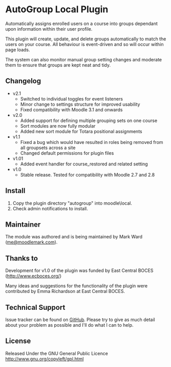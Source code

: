 # AutoGroup Local Plugin

Automatically assigns enrolled users on a course into groups
dependant upon information within their user profile.

This plugin will create, update, and delete groups automatically
to match the users on your course. All behaviour is event-driven
and so will occur within page loads.

The system can also monitor manual group setting changes and
moderate them to ensure that groups are kept neat and tidy.

## Changelog

* v2.1
  * Switched to individual toggles for event listeners
  * Minor change to settings structure for improved usability
  * Fixed compatibility with Moodle 3.1 and onwards
* v2.0
  * Added support for defining multiple grouping sets on one course
  * Sort modules are now fully modular
  * Added new sort module for Totara positional assignments
* v1.1
  * Fixed a bug which would have resulted in roles being removed from all groupsets across a site
  * Changed default permissions for plugin files 
* v1.01
  * Added event handler for course_restored and related setting
* v1.0
  * Stable release. Tested for compatibility with Moodle 2.7 and 2.8

## Install

1. Copy the plugin directory "autogroup" into moodle\local\.
2. Check admin notifications to install.

## Maintainer

The module was authored and is being maintained by Mark Ward (me@moodlemark.com).

## Thanks to

Development for v1.0 of the plugin was funded by East Central BOCES (http://www.ecboces.org/)

Many ideas and suggestions for the functionality of the plugin were contributed
by Emma Richardson at East Central BOCES.

## Technical Support

Issue tracker can be found on [GitHub](https://github.com/markward/local_autogroup/issues). Please
try to give as much detail about your problem as possible and I'll do what I can to help.

## License

Released Under the GNU General Public Licence http://www.gnu.org/copyleft/gpl.html
